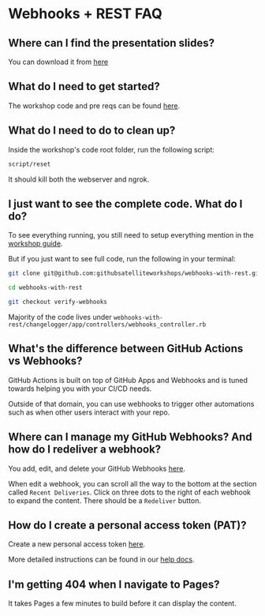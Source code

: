# Webhooks + REST FAQ

## Where can I find the presentation slides?

You can download it from [here](https://speakerdeck.com/bswinnerton/building-github-integrations-with-webhooks-and-rest)

## What do I need to get started?

The workshop code and pre reqs can be found [here](https://github.com/githubsatelliteworkshops/webhooks-with-rest#mega-prerequisites).

## What do I need to do to clean up?

Inside the workshop's code root folder, run the following script:

```bash
script/reset
```

It should kill both the webserver and ngrok.

## I just want to see the complete code. What do I do?

To see everything running, you still need to setup everything mention in the [workshop guide](https://github.com/githubsatelliteworkshops/webhooks-with-rest/blob/master/workshop.md ).

But if you just want to see full code, run the following in your terminal:

```bash
git clone git@github.com:githubsatelliteworkshops/webhooks-with-rest.git

cd webhooks-with-rest

git checkout verify-webhooks
```

Majority of the code lives under `webhooks-with-rest/changelogger/app/controllers/webhooks_controller.rb`

## What's the difference between GitHub Actions vs Webhooks?

GitHub Actions is built on top of GitHub Apps and Webhooks and is tuned towards helping you with your CI/CD needs.

Outside of that domain, you can use webhooks to trigger other automations such as when other users interact with your repo.

## Where can I manage my GitHub Webhooks? And how do I redeliver a webhook?

You add, edit, and delete your GitHub Webhooks [here](https://github.com/jovel/webhooks-with-rest/settings/hooks).

When edit a webhook, you can scroll all the way to the bottom at the section called `Recent Deliveries`. Click on three dots to the right of each webhook to expand the content. There should be a `Redeliver` button.

## How do I create a personal access token (PAT)?

Create a new personal access token [here](https://github.com/settings/tokens/new).

More detailed instructions can be found in our [help docs](https://help.github.com/en/github/authenticating-to-github/creating-a-personal-access-token-for-the-command-line).

## I'm getting 404 when I navigate to Pages?

It takes Pages a few minutes to build before it can display the content.
